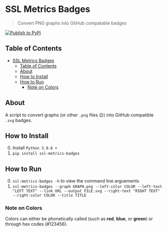# SSL Metrics Badges

> Convert PNG graphs into GitHub compatable badges

[![Publish to PyPi](https://github.com/SoftwareSystemsLaboratory/ssl-metrics-badges/actions/workflows/pypi.yml/badge.svg)](https://github.com/SoftwareSystemsLaboratory/ssl-metrics-badges/actions/workflows/pypi.yml)

## Table of Contents

- [SSL Metrics Badges](#ssl-metrics-badges)
  - [Table of Contents](#table-of-contents)
  - [About](#about)
  - [How to Install](#how-to-install)
  - [How to Run](#how-to-run)
    - [Note on Colors](#note-on-colors)

## About

A script to convert graphs (or other `.png` files 😉) into GitHub compatible `.svg` badges.

## How to Install

0. Install `Python 3.9.6 +`
1. `pip install ssl-metrics-badges`

## How to Run

0. `ssl-metrics-badges -h` to view the command line arguements
1. `ssl-metrics-badges --graph GRAPH.png --left-color COLOR --left-text "LEFT TEXT" --link URL --output FILE.svg --right-text "RIGHT TEXT" --right-color COLOR --title TITLE`

### Note on Colors

Colors can either be phonetically called (such as **red**, **blue**, or **green**) or through hex codes (#123456).
